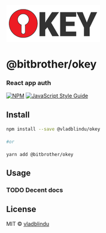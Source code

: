 ![okey logo](./_art/logo@0.5x.png)

# @bitbrother/okey

### React app auth


[![NPM](https://img.shields.io/npm/v/@vladblindu/okey.svg)](https://www.npmjs.com/package/@vladblindu/okey)
[![JavaScript Style Guide](https://img.shields.io/badge/code_style-standard-brightgreen.svg)](https://standardjs.com)

## Install

```bash
npm install --save @vladblindu/okey

#or

yarn add @bitbrother/okey
```

## Usage

### TODO Decent docs
## License

MIT © [vladblindu](https://github.com/vladblindu)
